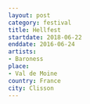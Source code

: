 ```yaml
---
layout: post
category: festival
title: Hellfest
startdate: 2018-06-22
enddate: 2016-06-24
artists: 
- Baroness
place: 
- Val de Moine
country: France
city: Clisson
---
```


